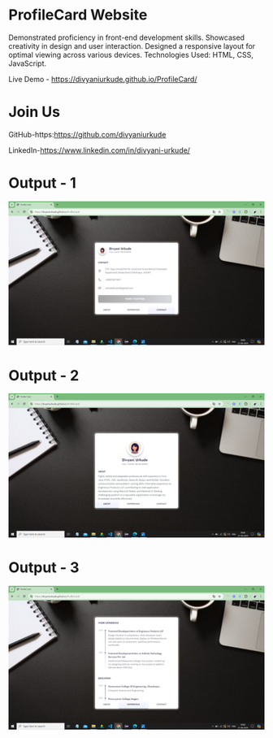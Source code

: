 # ProfileCard Website

Demonstrated proficiency in front-end development skills. Showcased creativity in design and user interaction.
Designed a responsive layout for optimal viewing across various devices.
Technologies Used: HTML, CSS, JavaScript.

Live Demo - https://divyaniurkude.github.io/ProfileCard/

# Join Us

GitHub-https:https://github.com/divyaniurkude

LinkedIn-https://www.linkedin.com/in/divyani-urkude/

# Output - 1

![Screenshot (1)](https://github.com/divyaniurkude/ProfileCard/blob/main/Screenshot%20(1).png)

# Output - 2

![Screenshot (2)](https://github.com/divyaniurkude/ProfileCard/blob/main/Screenshot%20(2).png)

# Output - 3

![Screenshot (3)](https://github.com/divyaniurkude/ProfileCard/blob/main/Screenshot%20(3).png)





